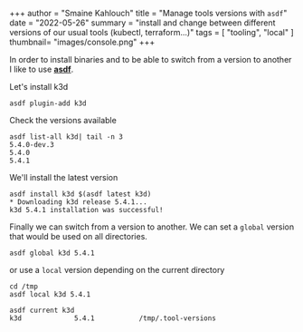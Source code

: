 +++
author = "Smaine Kahlouch"
title = "Manage tools versions with `asdf`"
date = "2022-05-26"
summary = "install and change between different versions of our usual tools (kubectl, terraform...)"
tags = [
    "tooling",
    "local"
]
thumbnail= "images/console.png"
+++


In order to install binaries and to be able to switch from a version to another I like to use [**asdf**](https://asdf-vm.com/).

Let's install k3d

```console
asdf plugin-add k3d
```

Check the versions available

```console
asdf list-all k3d| tail -n 3
5.4.0-dev.3
5.4.0
5.4.1
```

We'll install the latest version

```console
asdf install k3d $(asdf latest k3d)
* Downloading k3d release 5.4.1...
k3d 5.4.1 installation was successful!
```

Finally we can switch from a version to another. We can set a `global` version that would be used on all directories.

```console
asdf global k3d 5.4.1
```

or use a `local` version depending on the current directory

```console
cd /tmp
asdf local k3d 5.4.1

asdf current k3d
k3d             5.4.1           /tmp/.tool-versions
```

